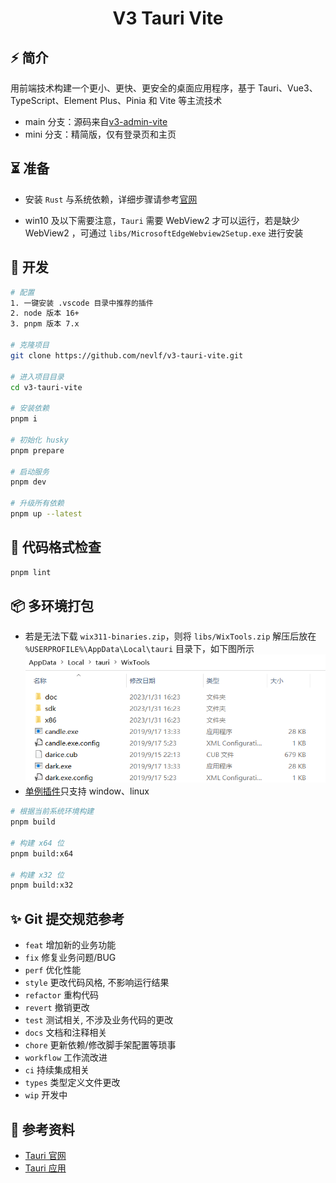 <div align="center">
  <h1>V3 Tauri Vite</h1>
</div>

## ⚡ 简介

用前端技术构建一个更小、更快、更安全的桌面应用程序，基于 Tauri、Vue3、TypeScript、Element Plus、Pinia 和 Vite 等主流技术

- main 分支：源码来自[v3-admin-vite](https://github.com/un-pany/v3-admin-vite)
- mini 分支：精简版，仅有登录页和主页

## ⏳ 准备

- 安装 `Rust` 与系统依赖，详细步骤请参考[官网](https://tauri.app/zh-cn/v1/guides/getting-started/prerequisites)

- win10 及以下需要注意，`Tauri` 需要 WebView2 才可以运行，若是缺少 WebView2 ，可通过 `libs/MicrosoftEdgeWebview2Setup.exe` 进行安装

## 🚀 开发

```bash
# 配置
1. 一键安装 .vscode 目录中推荐的插件
2. node 版本 16+
3. pnpm 版本 7.x

# 克隆项目
git clone https://github.com/nevlf/v3-tauri-vite.git

# 进入项目目录
cd v3-tauri-vite

# 安装依赖
pnpm i

# 初始化 husky
pnpm prepare

# 启动服务
pnpm dev

# 升级所有依赖
pnpm up --latest
```

## 🔧 代码格式检查

```bash
pnpm lint
```

## 📦️ 多环境打包

- 若是无法下载 `wix311-binaries.zip`，则将 `libs/WixTools.zip` 解压后放在 `%USERPROFILE%\AppData\Local\tauri` 目录下，如下图所示
  ![WixTools](./libs/WixTools.png)
- [单例插件](https://github.com/tauri-apps/tauri-plugin-single-instance)只支持 window、linux

```bash
# 根据当前系统环境构建
pnpm build

# 构建 x64 位
pnpm build:x64

# 构建 x32 位
pnpm build:x32
```

## ✨ Git 提交规范参考

- `feat` 增加新的业务功能
- `fix` 修复业务问题/BUG
- `perf` 优化性能
- `style` 更改代码风格, 不影响运行结果
- `refactor` 重构代码
- `revert` 撤销更改
- `test` 测试相关, 不涉及业务代码的更改
- `docs` 文档和注释相关
- `chore` 更新依赖/修改脚手架配置等琐事
- `workflow` 工作流改进
- `ci` 持续集成相关
- `types` 类型定义文件更改
- `wip` 开发中

## 📄 参考资料

- [Tauri 官网](https://tauri.app/)
- [Tauri 应用](https://juejin.cn/post/7116185354293477383)
